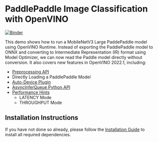 # PaddlePaddle Image Classification with OpenVINO

[![Binder](https://mybinder.org/badge_logo.svg)](https://mybinder.org/v2/gh/OpenVINO-dev-contest/openvino_notebooks/HEAD?labpath=notebooks%2F214-vision-paddle-classification%2F214-vision-paddle-classification.ipynb)


This demo shows how to run a MobileNetV3 Large PaddePaddle model using OpenVINO Runtime. Instead of exporting the PaddlePaddle model to ONNX and converting to Intermediate Representation (IR) format using Model Optimizer, we can now read the Paddle model directly without conversion. It also covers new features in OpenVINO 2022.1, including:

* [Preprocessing API](https://docs.openvino.ai/latest/openvino_docs_OV_Runtime_UG_Preprocessing_Overview.html)
* Directly Loading a PaddlePaddle Model
* [Auto-Device Plugin](https://docs.openvino.ai/latest/openvino_docs_IE_DG_supported_plugins_AUTO.html)
* [AsyncInferQueue Python API](https://docs.openvino.ai/latest/api/ie_python_api/_autosummary/openvino.runtime.AsyncInferQueue.html?highlight=asyncinferqueue#openvino.runtime.AsyncInferQueue)
* [Performance Hints](https://docs.openvino.ai/nightly/openvino_docs_OV_UG_Performance_Hints.html)
  * LATENCY Mode
  * THROUGHPUT Mode
  
## Installation Instructions

If you have not done so already, please follow the [Installation Guide](../../README.md) to install all required dependencies.
